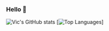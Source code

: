 ### Hello 👋

![Vic's GitHub stats](https://github-readme-stats.vercel.app/api?username=LowerPlayz&show_icons=true&theme=merko&count_private=true)
[![Top Languages](https://github-readme-stats.vercel.app/api/top-langs/?username=LowerPlayz&langs_count=5&show_icons=true&theme=merko)]
